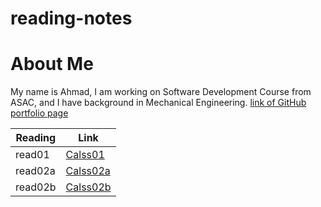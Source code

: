 # reading-notes
# About Me
My name is Ahmad, I am working on Software Development Course from ASAC, and I have background in Mechanical Engineering.
[link of GitHub portfolio page](https://github.com/AhmadSailik)

Reading  | Link
---------|----------
read01   |[Calss01](read01.md)
read02a  |[Calss02a](read02a.md)
read02b  |[Calss02b](read02b.md)
